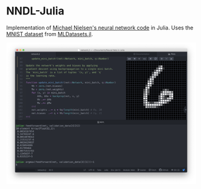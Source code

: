 # NNDL-Julia
Implementation of [Michael Nielsen's neural network code](https://github.com/mnielsen/neural-networks-and-deep-learning/blob/master/src/network.py) in Julia.
Uses the [MNIST dataset](https://en.wikipedia.org/wiki/MNIST_database) from [MLDatasets.jl](https://github.com/JuliaML/MLDatasets.jl).

![Demo screenshot](demo.png)